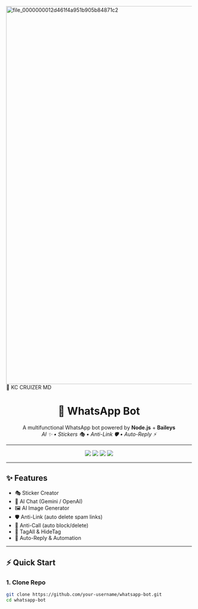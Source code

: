  <img width="1024" height="1024" alt="file_0000000012d461f4a951b905b84871c2" src="https://github.com/user-attachments/assets/49aae59c-e11a-448f-8dc5-3750e86c840f" />
📱 KC CRUIZER MD
<h1 align="center">🤖 WhatsApp Bot</h1>

<p align="center">
   A multifunctional WhatsApp bot powered by <b>Node.js</b> + <b>Baileys</b>  
   <br>
   <i>AI ✨ • Stickers 🎭 • Anti-Link 🛡 • Auto-Reply ⚡</i>
</p>

---

<p align="center">
  <a href="https://render.com/deploy"><img src="https://img.shields.io/badge/Deploy%20on-Render-%23430098?style=for-the-badge&logo=render&logoColor=white"/></a>
  <a href="https://railway.app"><img src="https://img.shields.io/badge/Deploy%20on-Railway-0B0D0E?style=for-the-badge&logo=railway&logoColor=white"/></a>
  <a href="https://github.com/King-arch-Ai/kc-CRUIZER-MD/fork"><img src="https://img.shields.io/badge/Fork-Repo-%2300BFFF?style=for-the-badge&logo=github&logoColor=white"/></a>
  <a href="mailto:KCV6669@GMAIL.COM"><img src="https://img.shields.io/badge/Contact-Developer-%23FF4500?style=for-the-badge&logo=gmail&logoColor=white"/></a>
</p>

---

## ✨ Features
- 🎭 Sticker Creator  
- 🤖 AI Chat (Gemini / OpenAI)  
- 🖼 AI Image Generator  
- 🛡 Anti-Link (auto delete spam links)  
- 📵 Anti-Call (auto block/delete)  
- 📢 TagAll & HideTag  
- 🔄 Auto-Reply & Automation  

---

## ⚡ Quick Start

### 1. Clone Repo
```bash
git clone https://github.com/your-username/whatsapp-bot.git
cd whatsapp-bot
